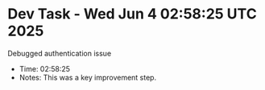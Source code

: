 # Dev Task - Wed Jun  4 02:58:25 UTC 2025
Debugged authentication issue
- Time: 02:58:25
- Notes: This was a key improvement step.
